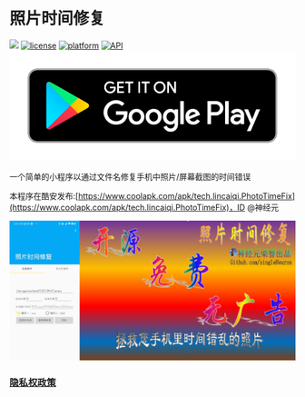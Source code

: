 # 照片时间修复

![](https://api.travis-ci.org/singleNeuron/PhotoTimeFixforAndroid.svg?branch=master)
[![license](https://img.shields.io/badge/license-MIT-blue.svg)](https://github.com/hefuyicoder/ListenerMusicPlayer#license)
[![platform](https://img.shields.io/badge/platform-Android-yellow.svg)](https://www.android.com)
[![API](https://img.shields.io/badge/API-21%2B-brightgreen.svg?style=flat)](https://android-arsenal.com/api?level=21)
[![google play](./google-play-badge.png)](https://play.google.com/store/apps/details?id=tech.lincaiqi.PhotoTimeFix)

一个简单的小程序以通过文件名修复手机中照片/屏幕截图的时间错误

本程序在酷安发布:[https://www.coolapk.com/apk/tech.lincaiqi.PhotoTimeFix](https://www.coolapk.com/apk/tech.lincaiqi.PhotoTimeFix)，ID @神经元

![](1.jpg)

### [隐私权政策](./PrivacyPolicy)